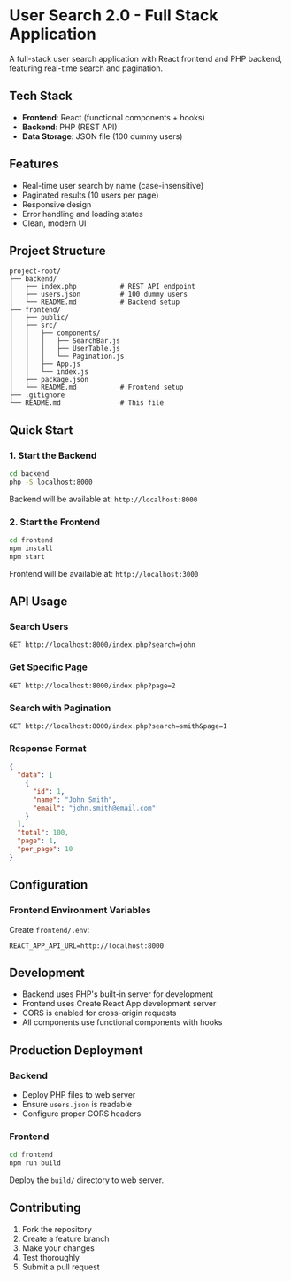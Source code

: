 # User Search 2.0 - Full Stack Application

A full-stack user search application with React frontend and PHP backend, featuring real-time search and pagination.

## Tech Stack

- **Frontend**: React (functional components + hooks)
- **Backend**: PHP (REST API)
- **Data Storage**: JSON file (100 dummy users)

## Features

- Real-time user search by name (case-insensitive)
- Paginated results (10 users per page)
- Responsive design
- Error handling and loading states
- Clean, modern UI

## Project Structure

```
project-root/
├── backend/
│   ├── index.php           # REST API endpoint
│   ├── users.json          # 100 dummy users
│   └── README.md           # Backend setup
├── frontend/
│   ├── public/
│   ├── src/
│   │   ├── components/
│   │   │   ├── SearchBar.js
│   │   │   ├── UserTable.js
│   │   │   └── Pagination.js
│   │   ├── App.js
│   │   └── index.js
│   ├── package.json
│   └── README.md           # Frontend setup
├── .gitignore
└── README.md               # This file
```

## Quick Start

### 1. Start the Backend

```bash
cd backend
php -S localhost:8000
```

Backend will be available at: `http://localhost:8000`

### 2. Start the Frontend

```bash
cd frontend
npm install
npm start
```

Frontend will be available at: `http://localhost:3000`

## API Usage

### Search Users
```
GET http://localhost:8000/index.php?search=john
```

### Get Specific Page
```
GET http://localhost:8000/index.php?page=2
```

### Search with Pagination
```
GET http://localhost:8000/index.php?search=smith&page=1
```

### Response Format
```json
{
  "data": [
    {
      "id": 1,
      "name": "John Smith",
      "email": "john.smith@email.com"
    }
  ],
  "total": 100,
  "page": 1,
  "per_page": 10
}
```

## Configuration

### Frontend Environment Variables

Create `frontend/.env`:
```
REACT_APP_API_URL=http://localhost:8000
```

## Development

- Backend uses PHP's built-in server for development
- Frontend uses Create React App development server
- CORS is enabled for cross-origin requests
- All components use functional components with hooks

## Production Deployment

### Backend
- Deploy PHP files to web server
- Ensure `users.json` is readable
- Configure proper CORS headers

### Frontend
```bash
cd frontend
npm run build
```
Deploy the `build/` directory to web server.

## Contributing

1. Fork the repository
2. Create a feature branch
3. Make your changes
4. Test thoroughly
5. Submit a pull request